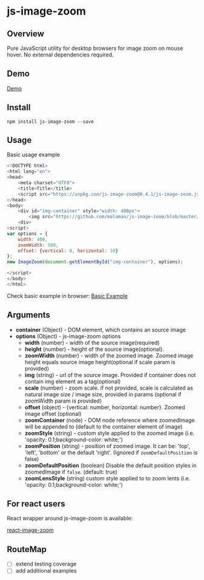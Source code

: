 # js-image-zoom


## Overview

Pure JavaScript utility for desktop browsers for image zoom on mouse hover. No external dependencies required.

## Demo

[Demo](http://malaman.github.io/js-image-zoom/example)


## Install

```
npm install js-image-zoom --save
```

## Usage

Basic usage example

```javascript
<!DOCTYPE html>
<html lang="en">
<head>
    <meta charset="UTF8">
    <title>Title</title>
    <script src="https://unpkg.com/js-image-zoom@0.4.1/js-image-zoom.js" type="application/javascript"></script>
</head>
<body>
    <div id="img-container" style="width: 400px">
        <img src="https://github.com/malaman/js-image-zoom/blob/master/example/1.jpg" />
    <div>
<script>
var options = {
    width: 400,
    zoomWidth: 500,
    offset: {vertical: 0, horizontal: 10}
};
new ImageZoom(document.getElementById("img-container"), options);

</script>
</body>
</html>

```

Check basic example in browser:
[Basic Example](http://malaman.github.io/js-image-zoom/example/basic.html)




## Arguments

- **container** (Object) - DOM element, which contains an source image
- **options** (Object) - js-image-zoom options
     * **width** (number) - width of the source image(required)
     * **height** (number) - height of the source image(optional).
     * **zoomWidth** (number) - width of the zoomed image. Zoomed image height equals source image height(optional if scale param is provided)
     * **img** (string) - url of the source image. Provided if container does not contain img element as a tag(optional)
     * **scale** (number) - zoom scale. if not provided, scale is calculated as natural image size / image size, provided in params (optional if zoomWidth param is provided)
     * **offset** (object) - {vertical: number, horizontal: number}. Zoomed image offset (optional)
     * **zoomContainer** (node) - DOM node reference where zoomedImage will be appended to (default to the container element of image)
     * **zoomStyle** (string) - custom style applied to the zoomed image (i.e. 'opacity: 0.1;background-color: white;')
     * **zoomPosition** (string) - position of zoomed image. It can be:  'top', 'left', 'bottom' or the default 'right'. (Ignored if `zoomDefaultPosition` is false)
     * **zoomDefaultPosition** (boolean) Disable the default position styles in zoomedImage if `false`. (default: true)
     * **zoomLensStyle** (string) custom style applied to to zoom lents (i.e. 'opacity: 0.1;background-color: white;')

## For react users

React wrapper around js-image-zoom is available:

[react-image-zoom](https://www.npmjs.com/package/react-image-zoom)

## RouteMap

- [ ] extend testing coverage
- [ ] add additional examples
